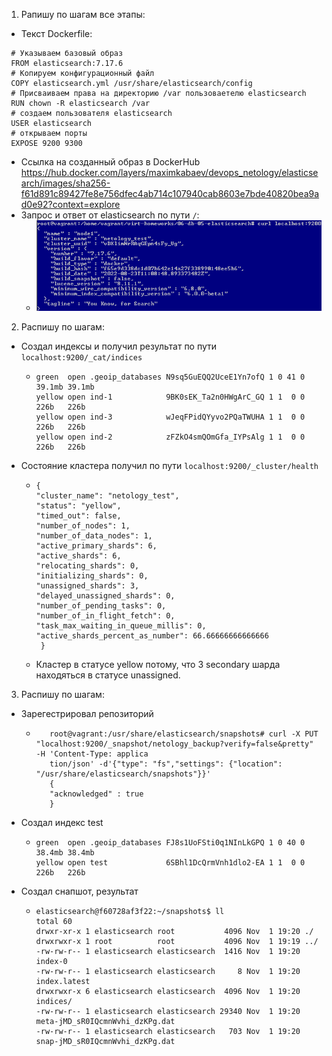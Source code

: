 1. Рапишу по шагам все этапы:
  * Текст Dockerfile:
  ```
   # Указываем базовый образ
   FROM elasticsearch:7.17.6
   # Копируем конфигурационный файл
   COPY elasticsearch.yml /usr/share/elasticsearch/config
   # Присваиваем права на директорию /var пользоваетелю elasticsearch
   RUN chown -R elasticsearch /var
   # создаем пользователя elasticsearch
   USER elasticsearch
   # открываем порты
   EXPOSE 9200 9300
  ```
  * Ссылка на созданный образ в DockerHub https://hub.docker.com/layers/maximkabaev/devops_netology/elasticsearch/images/sha256-f61d891c89427fe8e756dfec4ab714c107940cab8603e7bde40820bea9ad0e92?context=explore
  * Запрос и ответ от elasticsearch по пути ``/``:
    * ![task1](https://github.com/Atlipoka/devops_netology/blob/main/Database/lecture5/task1.png)
2. Распишу по шагам:
 * Создал индексы и получил результат по пути ``localhost:9200/_cat/indices``
   * ```
     green  open .geoip_databases N9sq5GuEQQ2UceE1Yn7ofQ 1 0 41 0 39.1mb 39.1mb
     yellow open ind-1            9BK0sEK_Ta2n0HWgArC_GQ 1 1  0 0   226b   226b
     yellow open ind-3            wJeqFPidQYyvo2PQaTWUHA 1 1  0 0   226b   226b
     yellow open ind-2            zFZkO4smQOmGfa_IYPsAlg 1 1  0 0   226b   226b
     ```
  * Состояние кластера получил по пути ``localhost:9200/_cluster/health``
    * ```
      {
      "cluster_name": "netology_test",
      "status": "yellow",
      "timed_out": false,
      "number_of_nodes": 1,
      "number_of_data_nodes": 1,
      "active_primary_shards": 6,
      "active_shards": 6,
      "relocating_shards": 0,
      "initializing_shards": 0,
      "unassigned_shards": 3,
      "delayed_unassigned_shards": 0,
      "number_of_pending_tasks": 0,
      "number_of_in_flight_fetch": 0,
      "task_max_waiting_in_queue_millis": 0,
      "active_shards_percent_as_number": 66.66666666666666
       }
       ```
    * Кластер в статусе yellow потому, что 3 secondary шарда находяться в статусе unassigned.
3. Распишу по шагам:
 * Зарегестрировал репозиторий
   * ```
        root@vagrant:/usr/share/elasticsearch/snapshots# curl -X PUT "localhost:9200/_snapshot/netology_backup?verify=false&pretty" -H 'Content-Type: applica
        tion/json' -d'{"type": "fs","settings": {"location": "/usr/share/elasticsearch/snapshots"}}'
        {
        "acknowledged" : true
        }
     ``` 
 * Создал индекс test
   * ```
     green  open .geoip_databases FJ8s1UoFSti0q1NInLkGPQ 1 0 40 0 38.4mb 38.4mb
     yellow open test             6SBhl1DcQrmVnh1dlo2-EA 1 1  0 0   226b   226b
     ```
 * Создал снапшот, результат
   * ```
     elasticsearch@f60728af3f22:~/snapshots$ ll
     total 60
     drwxr-xr-x 1 elasticsearch root           4096 Nov  1 19:20 ./
     drwxrwxr-x 1 root          root           4096 Nov  1 19:19 ../
     -rw-rw-r-- 1 elasticsearch elasticsearch  1416 Nov  1 19:20 index-0
     -rw-rw-r-- 1 elasticsearch elasticsearch     8 Nov  1 19:20 index.latest
     drwxrwxr-x 6 elasticsearch elasticsearch  4096 Nov  1 19:20 indices/
     -rw-rw-r-- 1 elasticsearch elasticsearch 29340 Nov  1 19:20 meta-jMD_sR0IQcmnWvhi_dzKPg.dat
     -rw-rw-r-- 1 elasticsearch elasticsearch   703 Nov  1 19:20 snap-jMD_sR0IQcmnWvhi_dzKPg.dat
     ```
